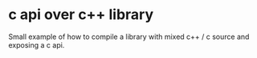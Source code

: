 # c api over c++ library

Small example of how to compile a library with mixed c++ / c source and exposing a c api.
